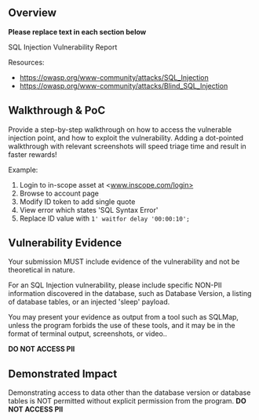 ## Overview

**Please replace text in each section below**

SQL Injection Vulnerability Report

Resources:
- <https://owasp.org/www-community/attacks/SQL_Injection>
- <https://owasp.org/www-community/attacks/Blind_SQL_Injection>

## Walkthrough & PoC

Provide a step-by-step walkthrough on how to access the vulnerable injection point, and how to exploit the vulnerability.
Adding a dot-pointed walkthrough with relevant screenshots will speed triage time and result in faster rewards!

Example:
1. Login to in-scope asset at <www.inscope.com/login>
1. Browse to account page
1. Modify ID token to add single quote
1. View error which states 'SQL Syntax Error'
1. Replace ID value with `1' waitfor delay '00:00:10'; `

## Vulnerability Evidence

Your submission MUST include evidence of the vulnerability and not be theoretical in nature.

For an SQL Injection vulnerability, please include specific NON-PII information discovered in the database, such as Database Version, a listing of database tables, or an injected 'sleep' payload.

You may present your evidence as output from a tool such as SQLMap, unless the program forbids the use of these tools, and it may be in the format of terminal output, screenshots, or video..

**DO NOT ACCESS PII**


## Demonstrated Impact

Demonstrating access to data other than the database version or database tables is NOT permitted without explicit permission from the program.
**DO NOT ACCESS PII**


